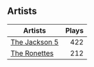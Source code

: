 ## Artists
Artists | Plays 
----- | -----: 
[The Jackson 5](/artists/the-jackson-5-35053) | 422
[The Ronettes](/artists/the-ronettes-89545) | 212

